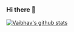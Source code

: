 ### Hi there 👋
[![Vaibhav's github stats](https://github-readme-stats.vercel.app/api?username=maheshwarivaibhav-web)](https://github.com/maheshwarivaibhav-web)
<!--
**maheshwarivaibhav-web/maheshwarivaibhav-web** is a ✨ _special_ ✨ repository because its `README.md` (this file) appears on your GitHub profile.

Here are some ideas to get you started:

- 🔭 I’m currently working on ...
- 🌱 I’m currently learning ...
- 👯 I’m looking to collaborate on ...
- 🤔 I’m looking for help with ...
- 💬 Ask me about ...
- 📫 How to reach me: ...
- 😄 Pronouns: ...
- ⚡ Fun fact: ...
-->
